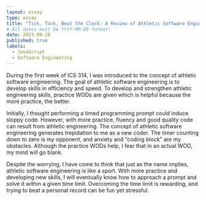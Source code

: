 ```yaml
---
layout: essay
type: essay
title: "Tick, Tock, Beat the Clock: A Review of Athletic Software Engineering"
# All dates must be YYYY-MM-DD format!
date: 2023-08-28
published: true
labels:
  - JavaScript
  - Software Engineering
---
```

During the first week of ICS 314, I was introduced to the concept of athletic software engineering. The goal of athletic software engineering is to develop skills in efficiency and speed. To develop and strengthen athletic engineering skills, practice WODs are given which is helpful because the more practice, the better. 

Initially, I thought performing a timed programming prompt could induce sloppy code. However, with more practice, fluency and good quality code can result from athletic engineering. The concept of athletic software engineering generates trepidation to me as a new coder. The timer counting down to zero is my opponent, and anxiety and “coding block” are my obstacles. Although the practice WODs help, I fear that in an actual WOD, my mind will go blank. 

Despite the worrying, I have come to think that just as the name implies, athletic software engineering is like a sport. With more practice and developing new skills, I will eventually know how to approach a prompt and solve it within a given time limit. Overcoming the time limit is rewarding, and trying to beat a personal record can be fun yet stressful.


